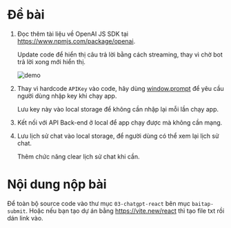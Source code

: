 # Đề bài

1. Đọc thêm tài liệu về OpenAI JS SDK tại <https://www.npmjs.com/package/openai>.

   Update code để hiển thị câu trả lời bằng cách streaming, thay vì chờ bot trả lời xong mới hiển thị.

   ![demo](https://assets.hoccodeai.com/01.3-LLM%20for%20dev%20projects/03-chatgpt-react/imgs/final-steam.jpg)

2. Thay vì hardcode `APIKey` vào code, hãy dùng [window.prompt](https://www.w3schools.com/jsref/met_win_prompt.asp) để yêu cầu người dùng nhập key khi chạy app.

   Lưu key này vào local storage để không cần nhập lại mỗi lần chạy app.

3. Kết nối với API Back-end ở local để app chạy được mà không cần mạng.

4. Lưu lịch sử chat vào local storage, để người dùng có thể xem lại lịch sử chat.

   Thêm chức năng clear lịch sử chat khi cần.

# Nội dung nộp bài

Để toàn bộ source code vào thư mục `03-chatgpt-react` bên mục `baitap-submit`. Hoặc nếu bạn tạo dự án bằng <https://vite.new/react> thì tạo file txt rồi dán link vào.